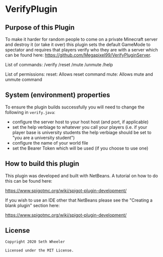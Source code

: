 # VerifyPlugin

## Purpose of this Plugin

To make it harder for random people to come on a private Minecraft server
and destroy it (or take it over) this plugin sets the default GameMode to
spectator and requires that players verify who they are with a server which
can be found here: https://github.com/Megapixel99/VerifyPluginServer.

List of commands:
/verify
/reset
/mute
/unmute
/help

List of permissions:
reset: Allows reset command
mute: Allows mute and unmute command

## System (environment) properties

To ensure the plugin builds successfully you will need to change the following in `verify.java`:
* configure the server host to your host host (and port, if applicable)
* set the help verbiage to whatever you call your players
(i.e. if your player base is university students the help verbiage should be
  set to "you are a university student")
* configure the name of your world file
* set the Bearer Token which will be used (if you choose to use one)

## How to build this plugin

This plugin was developed and built with NetBeans. A tutorial on how to do
this can be found here:

https://www.spigotmc.org/wiki/spigot-plugin-development/

If you wish to use an IDE other that NetBeans please see the
"Creating a blank plugin" section here:

https://www.spigotmc.org/wiki/spigot-plugin-development/

## License
```
Copyright 2020 Seth Wheeler

Licensed under the MIT License.
```
